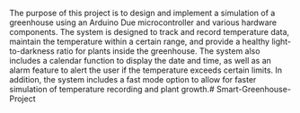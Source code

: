 The purpose of this project is to design and implement a simulation of a greenhouse using an Arduino Due microcontroller and various hardware components. The system is designed to track and record temperature data, maintain the temperature within a certain range, and provide a healthy light-to-darkness ratio for plants inside the greenhouse. The system also includes a calendar function to display the date and time, as well as an alarm feature to alert the user if the temperature exceeds certain limits. In addition, the system includes a fast mode option to allow for faster simulation of temperature recording and plant growth.# Smart-Greenhouse-Project

